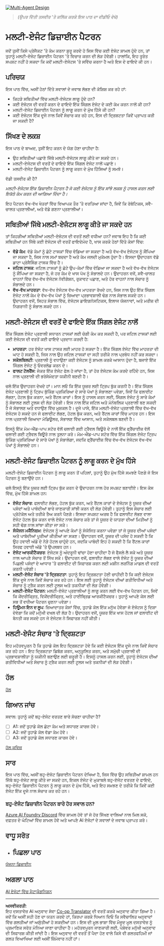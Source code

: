 <!--
CO_OP_TRANSLATOR_METADATA:
{
  "original_hash": "1a008c204051cba8d0e253b75f261c41",
  "translation_date": "2025-08-29T10:34:24+00:00",
  "source_file": "08-multi-agent/README.md",
  "language_code": "pa"
}
-->
[![Multi-Agent Design](../../../translated_images/lesson-8-thumbnail.278a3e4a59137d625df92de3f885d2da2a92b1f7017abba25a99fb25edd83a55.pa.png)](https://youtu.be/V6HpE9hZEx0?si=A7K44uMCqgvLQVCa)

> _(ਉਪਰ ਦਿੱਤੀ ਤਸਵੀਰ 'ਤੇ ਕਲਿੱਕ ਕਰਕੇ ਇਸ ਪਾਠ ਦਾ ਵੀਡੀਓ ਵੇਖੋ)_

# ਮਲਟੀ-ਏਜੰਟ ਡਿਜ਼ਾਈਨ ਪੈਟਰਨ

ਜਦੋਂ ਤੁਸੀਂ ਕਿਸੇ ਪ੍ਰੋਜੈਕਟ 'ਤੇ ਕੰਮ ਕਰਨਾ ਸ਼ੁਰੂ ਕਰਦੇ ਹੋ ਜਿਸ ਵਿੱਚ ਕਈ ਏਜੰਟ ਸ਼ਾਮਲ ਹੁੰਦੇ ਹਨ, ਤਾਂ ਤੁਹਾਨੂੰ ਮਲਟੀ-ਏਜੰਟ ਡਿਜ਼ਾਈਨ ਪੈਟਰਨ 'ਤੇ ਵਿਚਾਰ ਕਰਨ ਦੀ ਲੋੜ ਹੋਵੇਗੀ। ਹਾਲਾਂਕਿ, ਇਹ ਤੁਰੰਤ ਸਪਸ਼ਟ ਨਹੀਂ ਹੋ ਸਕਦਾ ਕਿ ਕਦੋਂ ਮਲਟੀ-ਏਜੰਟਸ 'ਤੇ ਸਵਿੱਚ ਕਰਨਾ ਹੈ ਅਤੇ ਇਸ ਦੇ ਫਾਇਦੇ ਕੀ ਹਨ।

## ਪਰਿਚਯ

ਇਸ ਪਾਠ ਵਿੱਚ, ਅਸੀਂ ਹੇਠਾਂ ਦਿੱਤੇ ਸਵਾਲਾਂ ਦੇ ਜਵਾਬ ਲੱਭਣ ਦੀ ਕੋਸ਼ਿਸ਼ ਕਰ ਰਹੇ ਹਾਂ:

- ਕਿਹੜੇ ਸਥਿਤੀਆਂ ਵਿੱਚ ਮਲਟੀ-ਏਜੰਟਸ ਲਾਗੂ ਹੁੰਦੇ ਹਨ?
- ਕਈ ਏਜੰਟਸ ਦੀ ਵਰਤੋਂ ਕਰਨ ਦੇ ਫਾਇਦੇ ਇੱਕ ਸਿੰਗਲ ਏਜੰਟ ਦੇ ਕਈ ਕੰਮ ਕਰਨ ਨਾਲੋਂ ਕੀ ਹਨ?
- ਮਲਟੀ-ਏਜੰਟ ਡਿਜ਼ਾਈਨ ਪੈਟਰਨ ਨੂੰ ਲਾਗੂ ਕਰਨ ਦੇ ਮੁੱਖ ਹਿੱਸੇ ਕੀ ਹਨ?
- ਕਈ ਏਜੰਟਸ ਇੱਕ ਦੂਜੇ ਨਾਲ ਕਿਵੇਂ ਸੰਚਾਰ ਕਰ ਰਹੇ ਹਨ, ਇਸ ਦੀ ਦ੍ਰਿਸ਼ਟਤਾ ਕਿਵੇਂ ਪ੍ਰਾਪਤ ਕਰੀ ਜਾ ਸਕਦੀ ਹੈ?

## ਸਿੱਖਣ ਦੇ ਲਕਸ਼

ਇਸ ਪਾਠ ਦੇ ਬਾਅਦ, ਤੁਸੀਂ ਇਹ ਕਰਨ ਦੇ ਯੋਗ ਹੋਣਾ ਚਾਹੀਦਾ ਹੈ:

- ਉਹ ਸਥਿਤੀਆਂ ਪਛਾਣੋ ਜਿੱਥੇ ਮਲਟੀ-ਏਜੰਟਸ ਲਾਗੂ ਕੀਤੇ ਜਾ ਸਕਦੇ ਹਨ।
- ਮਲਟੀ-ਏਜੰਟਸ ਦੀ ਵਰਤੋਂ ਦੇ ਫਾਇਦੇ ਇੱਕ ਸਿੰਗਲ ਏਜੰਟ ਨਾਲੋਂ ਪਛਾਣੋ।
- ਮਲਟੀ-ਏਜੰਟ ਡਿਜ਼ਾਈਨ ਪੈਟਰਨ ਨੂੰ ਲਾਗੂ ਕਰਨ ਦੇ ਮੁੱਖ ਹਿੱਸਿਆਂ ਨੂੰ ਸਮਝੋ।

ਵੱਡੀ ਤਸਵੀਰ ਕੀ ਹੈ?

*ਮਲਟੀ-ਏਜੰਟਸ ਇੱਕ ਡਿਜ਼ਾਈਨ ਪੈਟਰਨ ਹੈ ਜੋ ਕਈ ਏਜੰਟਸ ਨੂੰ ਇੱਕ ਸਾਂਝੇ ਲਕਸ਼ ਨੂੰ ਹਾਸਲ ਕਰਨ ਲਈ ਇਕੱਠੇ ਕੰਮ ਕਰਨ ਦੀ ਆਗਿਆ ਦਿੰਦਾ ਹੈ।*

ਇਹ ਪੈਟਰਨ ਵੱਖ-ਵੱਖ ਖੇਤਰਾਂ ਵਿੱਚ ਵਿਆਪਕ ਤੌਰ 'ਤੇ ਵਰਤਿਆ ਜਾਂਦਾ ਹੈ, ਜਿਵੇਂ ਕਿ ਰੋਬੋਟਿਕਸ, ਸਵੈ-ਚਾਲਤ ਪ੍ਰਣਾਲੀਆਂ, ਅਤੇ ਵੰਡੇ ਗਣਨਾ ਪ੍ਰਣਾਲੀਆਂ।

## ਸਥਿਤੀਆਂ ਜਿੱਥੇ ਮਲਟੀ-ਏਜੰਟਸ ਲਾਗੂ ਕੀਤੇ ਜਾ ਸਕਦੇ ਹਨ

ਤਾਂ ਕਿਹੜੀਆਂ ਸਥਿਤੀਆਂ ਮਲਟੀ-ਏਜੰਟਸ ਦੀ ਵਰਤੋਂ ਲਈ ਵਧੀਆ ਹਨ? ਜਵਾਬ ਇਹ ਹੈ ਕਿ ਕਈ ਸਥਿਤੀਆਂ ਹਨ ਜਿੱਥੇ ਕਈ ਏਜੰਟਸ ਦੀ ਵਰਤੋਂ ਫਾਇਦੇਮੰਦ ਹੈ, ਖਾਸ ਕਰਕੇ ਹੇਠਾਂ ਦਿੱਤੇ ਕੇਸਾਂ ਵਿੱਚ:

- **ਵੱਡੇ ਕੰਮ**: ਵੱਡੇ ਕੰਮਾਂ ਨੂੰ ਛੋਟੇ ਟਾਸਕਾਂ ਵਿੱਚ ਵੰਡਿਆ ਜਾ ਸਕਦਾ ਹੈ ਅਤੇ ਵੱਖ-ਵੱਖ ਏਜੰਟਸ ਨੂੰ ਸੌਂਪਿਆ ਜਾ ਸਕਦਾ ਹੈ, ਜਿਸ ਨਾਲ ਸਮਾਂ ਬਚਦਾ ਹੈ ਅਤੇ ਕੰਮ ਜਲਦੀ ਮੁਕੰਮਲ ਹੁੰਦਾ ਹੈ। ਇਸਦਾ ਉਦਾਹਰਨ ਵੱਡੇ ਡਾਟਾ ਪ੍ਰੋਸੈਸਿੰਗ ਟਾਸਕ ਵਿੱਚ ਹੈ।
- **ਜਟਿਲ ਟਾਸਕ**: ਜਟਿਲ ਟਾਸਕਾਂ ਨੂੰ ਛੋਟੇ ਉਪ-ਕੰਮਾਂ ਵਿੱਚ ਵੰਡਿਆ ਜਾ ਸਕਦਾ ਹੈ ਅਤੇ ਵੱਖ-ਵੱਖ ਏਜੰਟਸ ਨੂੰ ਸੌਂਪਿਆ ਜਾ ਸਕਦਾ ਹੈ, ਜੋ ਹਰ ਕੰਮ ਦੇ ਖਾਸ ਪੱਖ ਨੂੰ ਸੰਭਾਲਦੇ ਹਨ। ਉਦਾਹਰਨ ਵਜੋਂ, ਸਵੈ-ਚਾਲਤ ਵਾਹਨਾਂ ਵਿੱਚ ਵੱਖ-ਵੱਖ ਏਜੰਟਸ ਨੇਵੀਗੇਸ਼ਨ, ਰੁਕਾਵਟ ਪਛਾਣ, ਅਤੇ ਹੋਰ ਵਾਹਨਾਂ ਨਾਲ ਸੰਚਾਰ ਨੂੰ ਸੰਭਾਲਦੇ ਹਨ।
- **ਵੱਖ-ਵੱਖ ਮਾਹਰਤਾ**: ਵੱਖ-ਵੱਖ ਏਜੰਟਸ ਵੱਖ-ਵੱਖ ਮਾਹਰਤਾ ਰੱਖਦੇ ਹਨ, ਜਿਸ ਨਾਲ ਉਹ ਇੱਕ ਸਿੰਗਲ ਏਜੰਟ ਨਾਲੋਂ ਕੰਮ ਦੇ ਵੱਖ-ਵੱਖ ਪੱਖਾਂ ਨੂੰ ਜ਼ਿਆਦਾ ਪ੍ਰਭਾਵਸ਼ਾਲੀ ਢੰਗ ਨਾਲ ਸੰਭਾਲ ਸਕਦੇ ਹਨ। ਉਦਾਹਰਨ ਵਜੋਂ, ਸਿਹਤ ਸੰਭਾਲ ਵਿੱਚ, ਏਜੰਟਸ ਡਾਇਗਨੋਸਟਿਕਸ, ਇਲਾਜ ਯੋਜਨਾਵਾਂ, ਅਤੇ ਮਰੀਜ਼ ਦੀ ਨਿਗਰਾਨੀ ਨੂੰ ਸੰਭਾਲ ਸਕਦੇ ਹਨ।

## ਮਲਟੀ-ਏਜੰਟਸ ਦੀ ਵਰਤੋਂ ਦੇ ਫਾਇਦੇ ਇੱਕ ਸਿੰਗਲ ਏਜੰਟ ਨਾਲੋਂ

ਇੱਕ ਸਿੰਗਲ ਏਜੰਟ ਪ੍ਰਣਾਲੀ ਸਧਾਰਨ ਟਾਸਕਾਂ ਲਈ ਚੰਗੀ ਕੰਮ ਕਰ ਸਕਦੀ ਹੈ, ਪਰ ਜਟਿਲ ਟਾਸਕਾਂ ਲਈ ਕਈ ਏਜੰਟਸ ਦੀ ਵਰਤੋਂ ਕਈ ਫਾਇਦੇ ਪ੍ਰਦਾਨ ਕਰਦੀ ਹੈ:

- **ਮਾਹਰਤਾ**: ਹਰ ਏਜੰਟ ਖਾਸ ਟਾਸਕ ਲਈ ਮਾਹਰ ਹੋ ਸਕਦਾ ਹੈ। ਇੱਕ ਸਿੰਗਲ ਏਜੰਟ ਵਿੱਚ ਮਾਹਰਤਾ ਦੀ ਘਾਟ ਹੋ ਸਕਦੀ ਹੈ, ਜਿਸ ਨਾਲ ਉਹ ਜਟਿਲ ਟਾਸਕਾਂ ਦਾ ਸਹੀ ਤਰੀਕੇ ਨਾਲ ਪ੍ਰਬੰਧ ਨਹੀਂ ਕਰ ਸਕਦਾ।
- **ਸਕੇਲਬਿਲਟੀ**: ਪ੍ਰਣਾਲੀ ਨੂੰ ਵਧਾਉਣਾ ਕਈ ਏਜੰਟਸ ਨੂੰ ਸ਼ਾਮਲ ਕਰਕੇ ਆਸਾਨ ਹੁੰਦਾ ਹੈ, ਬਜਾਏ ਇੱਕ ਸਿੰਗਲ ਏਜੰਟ ਨੂੰ ਓਵਰਲੋਡ ਕਰਨ ਦੇ।
- **ਫਾਲਟ ਟੋਲਰੈਂਸ**: ਜੇਕਰ ਇੱਕ ਏਜੰਟ ਫੇਲ ਹੋ ਜਾਂਦਾ ਹੈ, ਤਾਂ ਹੋਰ ਏਜੰਟਸ ਕੰਮ ਕਰਦੇ ਰਹਿੰਦੇ ਹਨ, ਜਿਸ ਨਾਲ ਪ੍ਰਣਾਲੀ ਦੀ ਭਰੋਸੇਮੰਦਤਾ ਯਕੀਨੀ ਬਣਦੀ ਹੈ।

ਚਲੋ ਇੱਕ ਉਦਾਹਰਨ ਦੇਖਦੇ ਹਾਂ। ਮਾਨ ਲਓ ਕਿ ਇੱਕ ਯੂਜ਼ਰ ਲਈ ਟ੍ਰਿਪ ਬੁੱਕ ਕਰਨੀ ਹੈ। ਇੱਕ ਸਿੰਗਲ ਏਜੰਟ ਪ੍ਰਣਾਲੀ ਨੂੰ ਟ੍ਰਿਪ ਬੁੱਕਿੰਗ ਪ੍ਰਕਿਰਿਆ ਦੇ ਸਾਰੇ ਪੱਖਾਂ ਨੂੰ ਸੰਭਾਲਣਾ ਪਵੇਗਾ, ਜਿਵੇਂ ਕਿ ਫਲਾਈਟ ਲੱਭਣਾ, ਹੋਟਲ ਬੁੱਕ ਕਰਨਾ, ਅਤੇ ਰੈਂਟਲ ਕਾਰਾਂ। ਇਸ ਨੂੰ ਹਾਸਲ ਕਰਨ ਲਈ, ਸਿੰਗਲ ਏਜੰਟ ਨੂੰ ਸਾਰੇ ਕੰਮਾਂ ਨੂੰ ਸੰਭਾਲਣ ਲਈ ਟੂਲਸ ਦੀ ਲੋੜ ਹੋਵੇਗੀ। ਇਸ ਨਾਲ ਇੱਕ ਜਟਿਲ ਅਤੇ ਮੋਨੋਥਲਿਕ ਪ੍ਰਣਾਲੀ ਬਣ ਸਕਦੀ ਹੈ ਜੋ ਸੰਭਾਲਣ ਅਤੇ ਵਧਾਉਣ ਵਿੱਚ ਮੁਸ਼ਕਲ ਹੈ। ਦੂਜੇ ਪਾਸੇ, ਇੱਕ ਮਲਟੀ-ਏਜੰਟ ਪ੍ਰਣਾਲੀ ਵਿੱਚ ਵੱਖ-ਵੱਖ ਏਜੰਟਸ ਹੋ ਸਕਦੇ ਹਨ ਜੋ ਫਲਾਈਟ ਲੱਭਣ, ਹੋਟਲ ਬੁੱਕ ਕਰਨ, ਅਤੇ ਰੈਂਟਲ ਕਾਰਾਂ ਵਿੱਚ ਮਾਹਰ ਹਨ। ਇਸ ਨਾਲ ਪ੍ਰਣਾਲੀ ਜ਼ਿਆਦਾ ਮੋਡਿਊਲਰ, ਸੰਭਾਲਣ ਵਿੱਚ ਆਸਾਨ, ਅਤੇ ਸਕੇਲਬਲ ਬਣਦੀ ਹੈ।

ਇਸਨੂੰ ਇੱਕ ਮੋਮ-ਐਂਡ-ਪਾਪ ਸਟੋਰ ਵੱਲੋਂ ਚਲਾਈ ਗਈ ਟ੍ਰੈਵਲ ਬਿਊਰੋ ਦੇ ਨਾਲੋਂ ਇੱਕ ਫ੍ਰੈਂਚਾਈਜ਼ ਵੱਲੋਂ ਚਲਾਈ ਗਈ ਟ੍ਰੈਵਲ ਬਿਊਰੋ ਨਾਲ ਤੁਲਨਾ ਕਰੋ। ਮੋਮ-ਐਂਡ-ਪਾਪ ਸਟੋਰ ਵਿੱਚ ਇੱਕ ਸਿੰਗਲ ਏਜੰਟ ਟ੍ਰਿਪ ਬੁੱਕਿੰਗ ਪ੍ਰਕਿਰਿਆ ਦੇ ਸਾਰੇ ਪੱਖਾਂ ਨੂੰ ਸੰਭਾਲੇਗਾ, ਜਦਕਿ ਫ੍ਰੈਂਚਾਈਜ਼ ਵਿੱਚ ਵੱਖ-ਵੱਖ ਏਜੰਟਸ ਵੱਖ-ਵੱਖ ਪੱਖਾਂ ਨੂੰ ਸੰਭਾਲਦੇ ਹਨ।

## ਮਲਟੀ-ਏਜੰਟ ਡਿਜ਼ਾਈਨ ਪੈਟਰਨ ਨੂੰ ਲਾਗੂ ਕਰਨ ਦੇ ਮੁੱਖ ਹਿੱਸੇ

ਮਲਟੀ-ਏਜੰਟ ਡਿਜ਼ਾਈਨ ਪੈਟਰਨ ਨੂੰ ਲਾਗੂ ਕਰਨ ਤੋਂ ਪਹਿਲਾਂ, ਤੁਹਾਨੂੰ ਉਹ ਮੁੱਖ ਹਿੱਸੇ ਸਮਝਣੇ ਪੈਣਗੇ ਜੋ ਇਸ ਪੈਟਰਨ ਨੂੰ ਬਣਾਉਂਦੇ ਹਨ।

ਚਲੋ ਇਸਨੂੰ ਇੱਕ ਯੂਜ਼ਰ ਲਈ ਟ੍ਰਿਪ ਬੁੱਕ ਕਰਨ ਦੇ ਉਦਾਹਰਨ ਨਾਲ ਹੋਰ ਸਪਸ਼ਟ ਬਣਾਈਏ। ਇਸ ਕੇਸ ਵਿੱਚ, ਮੁੱਖ ਹਿੱਸੇ ਸ਼ਾਮਲ ਹਨ:

- **ਏਜੰਟ ਸੰਚਾਰ**: ਫਲਾਈਟ ਲੱਭਣ, ਹੋਟਲ ਬੁੱਕ ਕਰਨ, ਅਤੇ ਰੈਂਟਲ ਕਾਰਾਂ ਦੇ ਏਜੰਟਸ ਨੂੰ ਯੂਜ਼ਰ ਦੀਆਂ ਪਸੰਦਾਂ ਅਤੇ ਪਾਬੰਦੀਆਂ ਬਾਰੇ ਜਾਣਕਾਰੀ ਸਾਂਝੀ ਕਰਨ ਦੀ ਲੋੜ ਹੋਵੇਗੀ। ਤੁਹਾਨੂੰ ਇਸ ਸੰਚਾਰ ਲਈ ਪ੍ਰੋਟੋਕੋਲ ਅਤੇ ਤਰੀਕੇ ਤੈਅ ਕਰਨੇ ਪੈਣਗੇ। ਇਸਦਾ ਸਪਸ਼ਟ ਅਰਥ ਹੈ ਕਿ ਫਲਾਈਟ ਲੱਭਣ ਵਾਲਾ ਏਜੰਟ ਹੋਟਲ ਬੁੱਕ ਕਰਨ ਵਾਲੇ ਏਜੰਟ ਨਾਲ ਸੰਚਾਰ ਕਰੇ ਤਾਂ ਜੋ ਯੂਜ਼ਰ ਦੇ ਯਾਤਰਾ ਦੀਆਂ ਮਿਤੀਆਂ ਨੂੰ ਸਹੀ ਢੰਗ ਨਾਲ ਸਾਂਝਾ ਕੀਤਾ ਜਾ ਸਕੇ।
- **ਸੰਯੋਜਨ ਮਕੈਨਿਜ਼ਮ**: ਏਜੰਟਸ ਨੂੰ ਆਪਣੇ ਕੰਮਾਂ ਨੂੰ ਸੰਯੋਜਿਤ ਕਰਨਾ ਪਵੇਗਾ ਤਾਂ ਜੋ ਯੂਜ਼ਰ ਦੀਆਂ ਪਸੰਦਾਂ ਅਤੇ ਪਾਬੰਦੀਆਂ ਪੂਰੀਆਂ ਕੀਤੀਆਂ ਜਾ ਸਕਣ। ਉਦਾਹਰਨ ਵਜੋਂ, ਯੂਜ਼ਰ ਦੀ ਪਸੰਦ ਹੋ ਸਕਦੀ ਹੈ ਕਿ ਉਹ ਹਵਾਈ ਅੱਡੇ ਦੇ ਨੇੜੇ ਹੋਟਲ ਚਾਹੁੰਦੇ ਹਨ, ਜਦਕਿ ਪਾਬੰਦੀ ਇਹ ਹੋ ਸਕਦੀ ਹੈ ਕਿ ਰੈਂਟਲ ਕਾਰਾਂ ਸਿਰਫ ਹਵਾਈ ਅੱਡੇ 'ਤੇ ਉਪਲਬਧ ਹਨ।
- **ਏਜੰਟ ਆਰਕੀਟੈਕਚਰ**: ਏਜੰਟਸ ਨੂੰ ਅੰਦਰੂਨੀ ਢਾਂਚਾ ਹੋਣਾ ਚਾਹੀਦਾ ਹੈ ਜੋ ਫੈਸਲੇ ਲੈ ਸਕੇ ਅਤੇ ਯੂਜ਼ਰ ਨਾਲ ਆਪਣੇ ਸੰਚਾਰ ਤੋਂ ਸਿੱਖ ਸਕੇ। ਉਦਾਹਰਨ ਵਜੋਂ, ਫਲਾਈਟ ਲੱਭਣ ਵਾਲੇ ਏਜੰਟ ਨੂੰ ਯੂਜ਼ਰ ਦੀਆਂ ਪਿਛਲੀ ਪਸੰਦਾਂ ਦੇ ਆਧਾਰ 'ਤੇ ਫਲਾਈਟ ਦੀ ਸਿਫਾਰਸ਼ ਕਰਨ ਲਈ ਮਸ਼ੀਨ ਲਰਨਿੰਗ ਮਾਡਲ ਦੀ ਵਰਤੋਂ ਕਰਨੀ ਪਵੇਗੀ।
- **ਮਲਟੀ-ਏਜੰਟ ਸੰਚਾਰ 'ਤੇ ਦ੍ਰਿਸ਼ਟਤਾ**: ਤੁਹਾਨੂੰ ਇਹ ਦ੍ਰਿਸ਼ਟਤਾ ਹੋਣੀ ਚਾਹੀਦੀ ਹੈ ਕਿ ਕਈ ਏਜੰਟਸ ਇੱਕ ਦੂਜੇ ਨਾਲ ਕਿਵੇਂ ਸੰਚਾਰ ਕਰ ਰਹੇ ਹਨ। ਇਸ ਲਈ ਤੁਹਾਨੂੰ ਏਜੰਟਸ ਦੀਆਂ ਗਤੀਵਿਧੀਆਂ ਅਤੇ ਸੰਚਾਰ ਨੂੰ ਟ੍ਰੈਕ ਕਰਨ ਲਈ ਟੂਲਸ ਅਤੇ ਤਕਨੀਕਾਂ ਦੀ ਲੋੜ ਹੋਵੇਗੀ।
- **ਮਲਟੀ-ਏਜੰਟ ਪੈਟਰਨ**: ਮਲਟੀ-ਏਜੰਟ ਪ੍ਰਣਾਲੀਆਂ ਨੂੰ ਲਾਗੂ ਕਰਨ ਲਈ ਵੱਖ-ਵੱਖ ਪੈਟਰਨ ਹਨ, ਜਿਵੇਂ ਕਿ ਕੇਂਦਰੀਕ੍ਰਿਤ, ਵਿਕੇਂਦਰੀਕ੍ਰਿਤ, ਅਤੇ ਹਾਈਬ੍ਰਿਡ ਆਰਕੀਟੈਕਚਰ। ਤੁਹਾਨੂੰ ਆਪਣੇ ਕੇਸ ਲਈ ਸਭ ਤੋਂ ਵਧੀਆ ਪੈਟਰਨ ਚੁਣਨਾ ਪਵੇਗਾ।
- **ਹਿਊਮਨ ਇਨ ਦ ਲੂਪ**: ਜ਼ਿਆਦਾਤਰ ਕੇਸਾਂ ਵਿੱਚ, ਤੁਹਾਡੇ ਕੋਲ ਇੱਕ ਮਨੁੱਖ ਹੋਵੇਗਾ ਜੋ ਏਜੰਟਸ ਨੂੰ ਦਿਸ਼ਾ ਦੇਵੇਗਾ ਕਿ ਕਦੋਂ ਮਨੁੱਖੀ ਦਖਲ ਦੀ ਲੋੜ ਹੈ। ਉਦਾਹਰਨ ਵਜੋਂ, ਯੂਜ਼ਰ ਇੱਕ ਖਾਸ ਹੋਟਲ ਜਾਂ ਫਲਾਈਟ ਦੀ ਬੇਨਤੀ ਕਰ ਸਕਦੇ ਹਨ ਜੋ ਏਜੰਟਸ ਨੇ ਸਿਫਾਰਸ਼ ਨਹੀਂ ਕੀਤੀ।

## ਮਲਟੀ-ਏਜੰਟ ਸੰਚਾਰ 'ਤੇ ਦ੍ਰਿਸ਼ਟਤਾ

ਇਹ ਮਹੱਤਵਪੂਰਨ ਹੈ ਕਿ ਤੁਹਾਡੇ ਕੋਲ ਇਹ ਦ੍ਰਿਸ਼ਟਤਾ ਹੋਵੇ ਕਿ ਕਈ ਏਜੰਟਸ ਇੱਕ ਦੂਜੇ ਨਾਲ ਕਿਵੇਂ ਸੰਚਾਰ ਕਰ ਰਹੇ ਹਨ। ਇਹ ਦ੍ਰਿਸ਼ਟਤਾ ਡਿਬੱਗ ਕਰਨ, ਅਨੁਕੂਲਿਤ ਕਰਨ, ਅਤੇ ਸਮੁੱਚੀ ਪ੍ਰਣਾਲੀ ਦੀ ਪ੍ਰਭਾਵਸ਼ਾਲੀਤਾ ਨੂੰ ਯਕੀਨੀ ਬਣਾਉਣ ਲਈ ਜ਼ਰੂਰੀ ਹੈ। ਇਸਨੂੰ ਹਾਸਲ ਕਰਨ ਲਈ, ਤੁਹਾਨੂੰ ਏਜੰਟਸ ਦੀਆਂ ਗਤੀਵਿਧੀਆਂ ਅਤੇ ਸੰਚਾਰ ਨੂੰ ਟ੍ਰੈਕ ਕਰਨ ਲਈ ਟੂਲਸ ਅਤੇ ਤਕਨੀਕਾਂ ਦੀ ਲੋੜ ਹੋਵੇਗੀ।
## ਹੱਲ

[ਹੱਲ](./solution/solution.md)

## ਗਿਆਨ ਜਾਂਚ

ਸਵਾਲ: ਤੁਹਾਨੂੰ ਕਦੋਂ ਬਹੁ-ਏਜੰਟ ਵਰਤਣ ਬਾਰੇ ਸੋਚਣਾ ਚਾਹੀਦਾ ਹੈ?

- [ ] A1: ਜਦੋਂ ਤੁਹਾਡੇ ਕੋਲ ਛੋਟਾ ਕੰਮ ਅਤੇ ਸਧਾਰਣ ਕਾਰਜ ਹੋਵੇ।
- [ ] A2: ਜਦੋਂ ਤੁਹਾਡੇ ਕੋਲ ਵੱਡਾ ਕੰਮ ਹੋਵੇ।
- [ ] A3: ਜਦੋਂ ਤੁਹਾਡੇ ਕੋਲ ਸਧਾਰਣ ਕਾਰਜ ਹੋਵੇ।

[ਹੱਲ ਕਵਿਜ਼](./solution/solution-quiz.md)

## ਸਾਰ

ਇਸ ਪਾਠ ਵਿੱਚ, ਅਸੀਂ ਬਹੁ-ਏਜੰਟ ਡਿਜ਼ਾਈਨ ਪੈਟਰਨ ਦੇਖਿਆ ਹੈ, ਜਿਸ ਵਿੱਚ ਉਹ ਸਥਿਤੀਆਂ ਸ਼ਾਮਲ ਹਨ ਜਿੱਥੇ ਬਹੁ-ਏਜੰਟ ਲਾਗੂ ਕੀਤੇ ਜਾ ਸਕਦੇ ਹਨ, ਇਕਲ ਏਜੰਟ ਦੇ ਮੁਕਾਬਲੇ ਬਹੁ-ਏਜੰਟ ਵਰਤਣ ਦੇ ਫਾਇਦੇ, ਬਹੁ-ਏਜੰਟ ਡਿਜ਼ਾਈਨ ਪੈਟਰਨ ਨੂੰ ਲਾਗੂ ਕਰਨ ਦੇ ਮੁੱਖ ਹਿੱਸੇ, ਅਤੇ ਇਹ ਸਮਝਣ ਦੇ ਤਰੀਕੇ ਕਿ ਕਿਵੇਂ ਕਈ ਏਜੰਟ ਇੱਕ ਦੂਜੇ ਨਾਲ ਸੰਚਾਰ ਕਰ ਰਹੇ ਹਨ।

### ਬਹੁ-ਏਜੰਟ ਡਿਜ਼ਾਈਨ ਪੈਟਰਨ ਬਾਰੇ ਹੋਰ ਸਵਾਲ ਹਨ?

[Azure AI Foundry Discord](https://aka.ms/ai-agents/discord) ਵਿੱਚ ਸ਼ਾਮਲ ਹੋਵੋ ਤਾਂ ਜੋ ਹੋਰ ਸਿੱਖਣ ਵਾਲਿਆਂ ਨਾਲ ਮਿਲ ਸਕੋ, ਦਫ਼ਤਰ ਦੇ ਘੰਟਿਆਂ ਵਿੱਚ ਸ਼ਾਮਲ ਹੋਵੋ ਅਤੇ ਆਪਣੇ AI ਏਜੰਟਾਂ ਦੇ ਸਵਾਲਾਂ ਦੇ ਜਵਾਬ ਪ੍ਰਾਪਤ ਕਰੋ।

## ਵਾਧੂ ਸਰੋਤ

- ## ਪਿਛਲਾ ਪਾਠ

[ਯੋਜਨਾ ਡਿਜ਼ਾਈਨ](../07-planning-design/README.md)

## ਅਗਲਾ ਪਾਠ

[AI ਏਜੰਟਾਂ ਵਿੱਚ ਮੈਟਾਕੌਗਨਿਸ਼ਨ](../09-metacognition/README.md)

---

**ਅਸਵੀਕਰਤੀ**:  
ਇਹ ਦਸਤਾਵੇਜ਼ AI ਅਨੁਵਾਦ ਸੇਵਾ [Co-op Translator](https://github.com/Azure/co-op-translator) ਦੀ ਵਰਤੋਂ ਕਰਕੇ ਅਨੁਵਾਦ ਕੀਤਾ ਗਿਆ ਹੈ। ਜਦੋਂ ਕਿ ਅਸੀਂ ਸਹੀ ਹੋਣ ਦਾ ਯਤਨ ਕਰਦੇ ਹਾਂ, ਕਿਰਪਾ ਕਰਕੇ ਧਿਆਨ ਦਿਓ ਕਿ ਸਵੈਚਾਲਿਤ ਅਨੁਵਾਦਾਂ ਵਿੱਚ ਗਲਤੀਆਂ ਜਾਂ ਅਸੁੱਤੀਆਂ ਹੋ ਸਕਦੀਆਂ ਹਨ। ਇਸ ਦੀ ਮੂਲ ਭਾਸ਼ਾ ਵਿੱਚ ਮੌਜੂਦ ਮੂਲ ਦਸਤਾਵੇਜ਼ ਨੂੰ ਪ੍ਰਮਾਣਿਕ ਸਰੋਤ ਮੰਨਿਆ ਜਾਣਾ ਚਾਹੀਦਾ ਹੈ। ਮਹੱਤਵਪੂਰਨ ਜਾਣਕਾਰੀ ਲਈ, ਪੇਸ਼ੇਵਰ ਮਨੁੱਖੀ ਅਨੁਵਾਦ ਦੀ ਸਿਫਾਰਸ਼ ਕੀਤੀ ਜਾਂਦੀ ਹੈ। ਇਸ ਅਨੁਵਾਦ ਦੀ ਵਰਤੋਂ ਤੋਂ ਪੈਦਾ ਹੋਣ ਵਾਲੇ ਕਿਸੇ ਵੀ ਗਲਤਫਹਿਮੀ ਜਾਂ ਗਲਤ ਵਿਆਖਿਆ ਲਈ ਅਸੀਂ ਜ਼ਿੰਮੇਵਾਰ ਨਹੀਂ ਹਾਂ।  